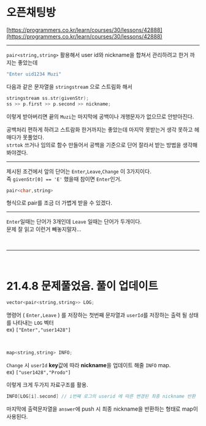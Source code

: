 # 오픈채팅방

[https://programmers.co.kr/learn/courses/30/lessons/42888](https://programmers.co.kr/learn/courses/30/lessons/42888)

---

`pair<string,string>` 활용해서 user id와 nickname을 합쳐서 관리하려고 한거 까지는 좋았는데

```cpp
"Enter uid1234 Muzi"
```

다음과 같은 문자열을 `stringstream` 으로 스트림화 해서

```cpp
stringstream ss.str(givenStr);
ss >> p.first >> p.second >> nickname;
```

이렇게 받아버리면 끝의 `Muzi`는 마지막에 공백이나 개행문자가 없으므로 안받아진다.

공백처리 편하게 하려고 스트람화 한거까지는 좋았는데 마지막 못받는거 생각 못하고 헤매다가 못풀었다.  
`strtok` 쓰거나 임의로 함수 만들어서 공백을 기준으로 단어 잘라서 받는 방법을 생각해봐야겠다.

---

제시된 조건에서 앞의 단어는 `Enter`,`Leave`,`Change` 이 3가지이다.  
즉 `givenStr[0] == 'E'` 했을때 참이면 `Enter`인거.

```cpp
pair<char,string>
```

형식으로 pair를 조금 더 가볍게 받을 수 있겠다.

---

`Enter`일때는 단어가 3개인데 `Leave` 일때는 단어가 두개이다.  
문제 잘 읽고 이런거 빼놓지말자...

<br/>

---

<br/>

# 21.4.8 문제풀었음. 풀이 업데이트

```cpp
vector<pair<string,string>> LOG;
```

명령어 ( `Enter,Leave` ) 를 저장하는 첫번째 문자열과 `userId`를 저장하는 출력 될 상태를 나타내는 `LOG` 벡터  
ex) `["Enter","user1428"]`

<br/>

```cpp
map<string,string> INFO;
```

`Change` 시 `userId` **key**값에 따라 **nickname**을 업데이트 해줄 `INFO` map.  
ex) `["user1428","Prodo"]`

이렇게 크게 두가지 자료구조를 활용.

```cpp
INFO[LOG[i].second] // i번째 로그의 userid 에 따른 변경된 최종 nickname 반환
```

마지막에 출력문자열을 `answer`에 push 시 최종 nickname을 반환하는 형태로 map이 사용된다.
